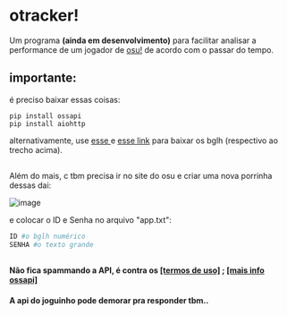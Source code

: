 # otracker!

Um programa **(ainda em desenvolvimento)** para facilitar analisar a performance de um jogador de [osu!](https://osu.ppy.sh/) de acordo com o passar do tempo.

## importante:


é preciso baixar essas coisas:
```
pip install ossapi
pip install aiohttp
```
alternativamente, use [esse ](https://pypi.org/project/ossapi/#files) e [esse link](https://pypi.org/project/aiohttp/#files) para baixar os bglh (respectivo ao trecho acima).
<h2></h2>


Além do mais, c tbm precisa ir no site do osu e criar uma nova porrinha dessas dai:

![image](https://github.com/user-attachments/assets/107e8d04-ba24-42d7-9d51-c36b83019db1)

e colocar o ID e Senha no arquivo "app.txt":

```python
ID #o bglh numérico
SENHA #o texto grande
```

<h2></h2>

#### Não fica spammando a API, é contra os [[termos de uso]](https://osu.ppy.sh/docs/#terms-of-use) ; [[mais info ossapi]](https://github.com/tybug/ossapi)
#### A api do joguinho pode demorar pra responder tbm..
